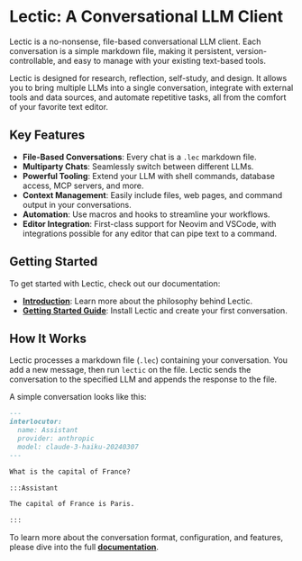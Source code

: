 # Lectic: A Conversational LLM Client

Lectic is a no-nonsense, file-based conversational LLM client. Each
conversation is a simple markdown file, making it persistent,
version-controllable, and easy to manage with your existing text-based tools.

Lectic is designed for research, reflection, self-study, and design. It allows
you to bring multiple LLMs into a single conversation, integrate with external
tools and data sources, and automate repetitive tasks, all from the comfort of
your favorite text editor.

## Key Features

- **File-Based Conversations**: Every chat is a `.lec` markdown file.
- **Multiparty Chats**: Seamlessly switch between different LLMs.
- **Powerful Tooling**: Extend your LLM with shell commands, database access,
  MCP servers, and more.
- **Context Management**: Easily include files, web pages, and command output
  in your conversations.
- **Automation**: Use macros and hooks to streamline your workflows.
- **Editor Integration**: First-class support for Neovim and VSCode, with
  integrations possible for any editor that can pipe text to a command.

## Getting Started

To get started with Lectic, check out our documentation:

- **[Introduction](https://gleachkr.github.io/Lectic/01_introduction.qmd)**: 
  Learn more about the
  philosophy behind Lectic.
- **[Getting Started 
  Guide](https://gleachkr.github.io/Lectic/02_getting_started.qmd)**: Install 
  Lectic and
  create your first conversation.

## How It Works

Lectic processes a markdown file (`.lec`) containing your conversation. You
add a new message, then run `lectic` on the file. Lectic sends the
conversation to the specified LLM and appends the response to the file.

A simple conversation looks like this:

```markdown
---
interlocutor:
  name: Assistant
  provider: anthropic
  model: claude-3-haiku-20240307
---

What is the capital of France?

:::Assistant

The capital of France is Paris.

:::
```

To learn more about the conversation format, configuration, and features, 
please dive into the full **[documentation](https://gleachkr.github.io/Lectic)**.
